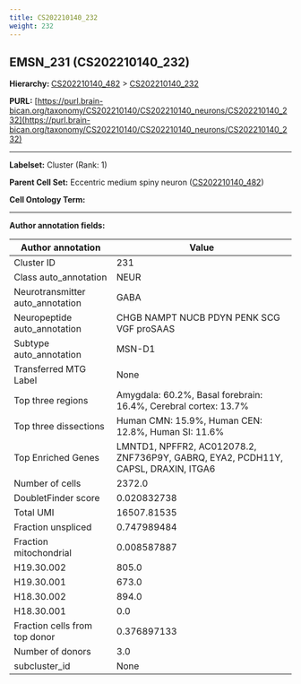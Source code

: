 ```yaml
---
title: CS202210140_232
weight: 232
---
```

## EMSN_231 (CS202210140_232)
<b>Hierarchy: </b>
[CS202210140_482](../CS202210140_482) >
[CS202210140_232](../CS202210140_232)

**PURL:** [https://purl.brain-bican.org/taxonomy/CS202210140/CS202210140_neurons/CS202210140_232](https://purl.brain-bican.org/taxonomy/CS202210140/CS202210140_neurons/CS202210140_232)

---


**Labelset:** Cluster (Rank: 1)

**Parent Cell Set:** Eccentric medium spiny neuron ([CS202210140_482](../CS202210140_482))



**Cell Ontology Term:** 

[MARKER GENES.]: #


---

[TRANSFERRED ANNOTATIONS.]: #


[AUTHOR ANNOTATION FIELDS.]: #


**Author annotation fields:**

| Author annotation | Value |
|-------------------|-------|
|Cluster ID|231|
|Class auto_annotation|NEUR|
|Neurotransmitter auto_annotation|GABA|
|Neuropeptide auto_annotation|CHGB NAMPT NUCB PDYN PENK SCG VGF proSAAS|
|Subtype auto_annotation|MSN-D1|
|Transferred MTG Label|None|
|Top three regions|Amygdala: 60.2%, Basal forebrain: 16.4%, Cerebral cortex: 13.7%|
|Top three dissections|Human CMN: 15.9%, Human CEN: 12.8%, Human SI: 11.6%|
|Top Enriched Genes|LMNTD1, NPFFR2, AC012078.2, ZNF736P9Y, GABRQ, EYA2, PCDH11Y, CAPSL, DRAXIN, ITGA6|
|Number of cells|2372.0|
|DoubletFinder score|0.020832738|
|Total UMI|16507.81535|
|Fraction unspliced|0.747989484|
|Fraction mitochondrial|0.008587887|
|H19.30.002|805.0|
|H19.30.001|673.0|
|H18.30.002|894.0|
|H18.30.001|0.0|
|Fraction cells from top donor|0.376897133|
|Number of donors|3.0|
|subcluster_id|None|
